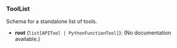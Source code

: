 ### ToolList

Schema for a standalone list of tools.

- **root** (`list[APITool | PythonFunctionTool]`): (No documentation available.)
